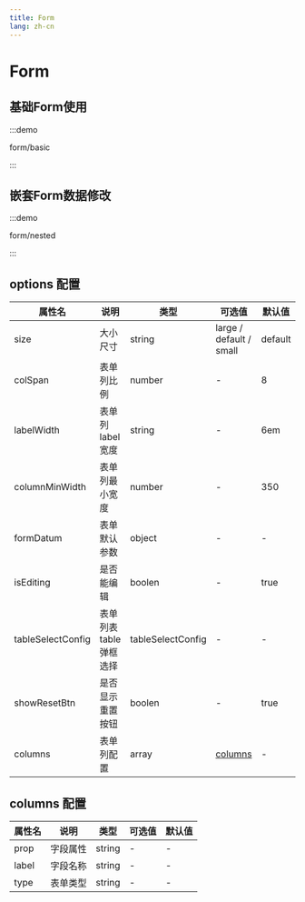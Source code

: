 ```yaml
---
title: Form
lang: zh-cn
---
```

# Form

## 基础Form使用
:::demo

form/basic

:::

## 嵌套Form数据修改
:::demo

form/nested

:::

## options 配置
| 属性名    | 说明     | 类型     | 可选值      | 默认值    |
| ------------------------- | --------------------------------------------------------------------------------------------------------------------------------------------------------------------------------------------------------------------------------------------------------------------------- | --------------------------------------------------- | --------------------------------------------------- | ----------------------------------------------------|
| size | 大小尺寸 | string | large / default / small | default |
| colSpan | 表单列比例 | number | - | 8 |
| labelWidth | 表单列label宽度 | string | - | 6em |
| columnMinWidth | 表单列最小宽度 | number | - | 350 |
| formDatum | 表单默认参数 | object | - | - |
| isEditing | 是否能编辑 | boolen | - | true |
| tableSelectConfig | 表单列表table弹框选择 | tableSelectConfig | - | - |
| showResetBtn | 是否显示重置按钮 | boolen | - | true |
| columns | 表单列配置 | array | [columns](./form#columns-配置) | - |


## columns 配置
| 属性名    | 说明     | 类型     | 可选值      | 默认值    |
| ------------------------- | --------------------------------------------------------------------------------------------------------------------------------------------------------------------------------------------------------------------------------------------------------------------------- | --------------------------------------------------- | --------------------------------------------------- | ----------------------------------------------------|
| prop | 字段属性 | string | -  | - |
| label | 字段名称 | string | -  | - |
| type | 表单类型 | string | -  | - |